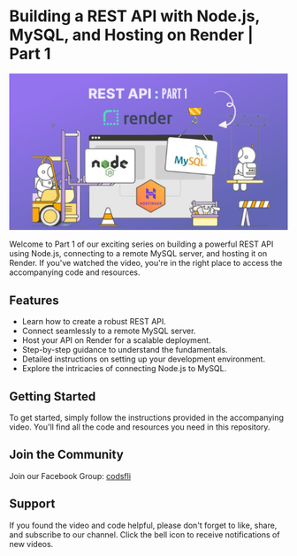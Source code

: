# Building a REST API with Node.js, MySQL, and Hosting on Render | Part 1

[![Watch the Video](thumbnail.png)](https://youtu.be/hhm4eR1O8Wk)

Welcome to Part 1 of our exciting series on building a powerful REST API using Node.js, connecting to a remote MySQL server, and hosting it on Render. If you've watched the video, you're in the right place to access the accompanying code and resources.

## Features

- Learn how to create a robust REST API.
- Connect seamlessly to a remote MySQL server.
- Host your API on Render for a scalable deployment.
- Step-by-step guidance to understand the fundamentals.
- Detailed instructions on setting up your development environment.
- Explore the intricacies of connecting Node.js to MySQL.

## Getting Started

To get started, simply follow the instructions provided in the accompanying video. You'll find all the code and resources you need in this repository.

## Join the Community

Join our Facebook Group: [codsfli](https://web.facebook.com/groups/codsfli/)

## Support

If you found the video and code helpful, please don't forget to like, share, and subscribe to our channel. Click the bell icon to receive notifications of new videos.
